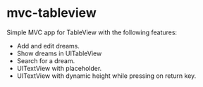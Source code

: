 # mvc-tableview
Simple MVC app for TableView with the following features:
- Add and edit dreams.
- Show dreams in UITableView
- Search for a dream.
- UITextView with placeholder.
- UITextView with dynamic height while pressing on return key.
